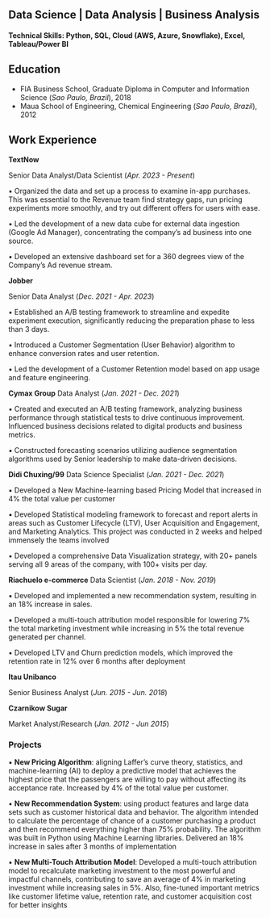 ## Data Science | Data Analysis | Business Analysis
#### Technical Skills: Python, SQL, Cloud (AWS, Azure, Snowflake), Excel, Tableau/Power BI

## Education
- FIA Business School, Graduate Diploma in Computer and Information Science (_Sao Paulo, Brazil_), 2018
- Maua School of Engineering, Chemical Engineering (_Sao Paulo, Brazil_), 2012


## Work Experience
**TextNow**

Senior Data Analyst/Data Scientist
(_Apr. 2023 - Present_) 

▪ Organized the data and set up a process to examine in-app purchases. This was essential to the Revenue team find strategy gaps, run pricing experiments more smoothly, and try out different offers for users with ease.

▪ Led the development of a new data cube for external data ingestion (Google Ad Manager), concentrating the company’s ad
business into one source.

▪ Developed an extensive dashboard set for a 360 degrees view of the Company’s Ad revenue stream.

**Jobber**

Senior Data Analyst
(_Dec. 2021 - Apr. 2023_)

▪ Established an A/B testing framework to streamline and expedite experiment execution, significantly reducing the preparation phase to less than 3 days.

▪ Introduced a Customer Segmentation (User Behavior) algorithm to enhance conversion rates and user retention.

▪ Led the development of a Customer Retention model based on app usage and feature engineering.

**Cymax Group**
Data Analyst
(_Jan. 2021 - Dec. 2021_)

▪ Created and executed an A/B testing framework, analyzing business performance through statistical tests to drive continuous improvement. Influenced business decisions related to digital products and business metrics.

▪ Constructed forecasting scenarios utilizing audience segmentation algorithms used by Senior leadership to make data-driven decisions.

**Didi Chuxing/99**
Data Science Specialist
(_Jan. 2021 - Dec. 2021_)

▪ Developed a New Machine-learning based Pricing Model that increased in 4% the total value per customer

▪ Developed Statistical modeling framework to forecast and report alerts in areas such as Customer Lifecycle (LTV), User Acquisition and Engagement, and Marketing Analytics. This project was conducted in 2 weeks and helped immensely the teams involved

▪ Developed a comprehensive Data Visualization strategy, with 20+ panels serving all 9 areas of the company, with 100+ visits per day.

**Riachuelo e-commerce**
Data Scientist
(_Jan. 2018 - Nov. 2019_)

▪ Developed and implemented a new recommendation system, resulting in an 18% increase in sales.

▪ Developed a multi-touch attribution model responsible for lowering 7% the total marketing investment while increasing in 5% the total revenue generated per channel.

▪ Developed LTV and Churn prediction models, which improved the retention rate in 12% over 6 months after deployment


**Itau Unibanco**

Senior Business Analyst
(_Jun. 2015 - Jun. 2018_)

**Czarnikow Sugar**

Market Analyst/Research
(_Jan. 2012 - Jun 2015_)

### Projects
▪ **New Pricing Algorithm**: aligning Laffer’s curve theory, statistics, and machine-learning (AI) to deploy a predictive model that achieves the highest price that the passengers are willing to pay without affecting its acceptance rate. Increased by 4% of the total value per customer.

▪ **New Recommendation System**: using product features and large data sets such as customer historical data and behavior. The algorithm intended to calculate the percentage of chance of a customer purchasing a product and then recommend everything higher than 75% probability. The algorithm was built in Python using Machine Learning libraries. Delivered an 18% increase in sales after 3 months of implementation

▪ **New Multi-Touch Attribution Model**: Developed a multi-touch attribution model to recalculate marketing investment to the most powerful and impactful channels, contributing to save an average of 4% in marketing investment while increasing sales in 5%. Also, fine-tuned important metrics like customer lifetime value, retention rate, and customer acquisition cost for better insights
